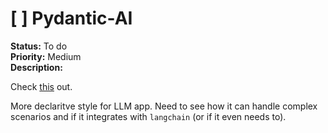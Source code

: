 # [ ] Pydantic-AI

**Status:** To do  
**Priority:** Medium  
**Description:**

Check [this](https://ai.pydantic.dev/api/agent/#pydantic_ai.Agent.__init__) out.

More declaritve style for LLM app. Need to see how it can handle complex scenarios and if it integrates with `langchain` (or if it even needs to).
